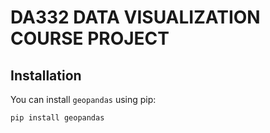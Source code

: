 # DA332 DATA VISUALIZATION COURSE PROJECT
## Installation

You can install `geopandas` using pip:

```bash
pip install geopandas
          
